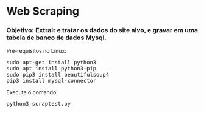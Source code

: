 # Web Scraping 

<h3>Objetivo: Extrair e tratar os dados do site alvo, e gravar em uma tabela de banco de dados Mysql.</h3>

Pré-requisitos no Linux:

<pre>
sudo apt-get install python3
sudo apt install python3-pip
sudo pip3 install beautifulsoup4
pip3 install mysql-connector
</pre>

Execute o comando:

<pre>
python3 scraptest.py
</pre>